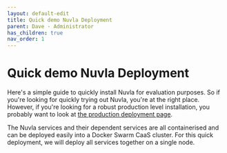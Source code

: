```yaml
---
layout: default-edit
title: Quick demo Nuvla Deployment
parent: Dave - Administrator
has_children: true
nav_order: 1
---
```


Quick demo Nuvla Deployment
================

Here's a simple guide to quickly install Nuvla for evaluation purposes. So if you're looking for quickly trying out Nuvla, you're at the right place. However, if you're looking for a robust production level installation, you probably want to look at [the production deployment page](/docs/dave/prod/nuvla-prod).

The Nuvla services and their dependent services are all containerised and can be deployed easily into a Docker Swarm CaaS cluster. For this quick deployment, we will deploy all services together on a single node.
